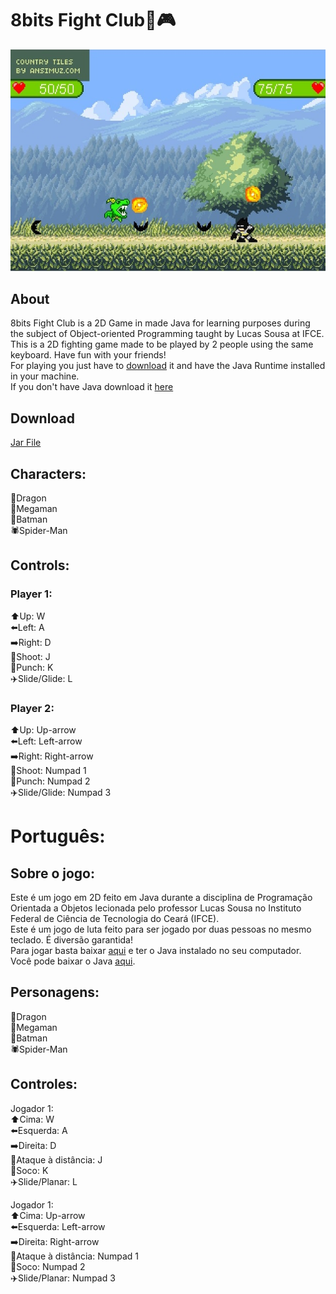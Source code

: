 # 8bits Fight Club:boxing_glove::video_game:


![Screenshot of the game](/src/resources/screenshot.jpg?raw=true "Screenshot")

## About
8bits Fight Club is a 2D Game in made Java for learning purposes during the subject of Object-oriented Programming taught by Lucas Sousa at IFCE.<br>
This is a 2D fighting game made to be played by 2 people using the same keyboard. Have fun with your friends! <br>
For playing you just have to [download](https://github.com/Hilbertmf/8bitsFightClub/raw/master/8BitsFightClub.jar) it and have the Java Runtime installed in your machine.<br>
If you don't have Java download it [here](https://www.java.com/en/download/manual.jsp)

## Download
[Jar File](https://github.com/Hilbertmf/8bitsFightClub/raw/master/8BitsFightClub.jar)
## Characters: <br>
:dragon:Dragon <br>
:robot:Megaman <br>
:bat:Batman <br>
:spider:Spider-Man <br>

## Controls:
### Player 1: <br>
:arrow_up:Up: W <br>
:arrow_left:Left: A <br>
:arrow_right:Right: D <br>
:bow_and_arrow:Shoot: J <br>
:boxing_glove:Punch: K <br>
:airplane:Slide/Glide: L <br>

### Player 2: <br>
:arrow_up:Up: Up-arrow <br>
:arrow_left:Left: Left-arrow <br>
:arrow_right:Right: Right-arrow <br>
:bow_and_arrow:Shoot: Numpad 1 <br>
:boxing_glove:Punch: Numpad 2 <br>
:airplane:Slide/Glide: Numpad 3 <br>

# Português:
## Sobre o jogo:
Este é um jogo em 2D feito em Java durante a disciplina de Programação Orientada a Objetos lecionada pelo professor Lucas Sousa no Instituto Federal de Ciência de Tecnologia do Ceará (IFCE).<br>
Este é um jogo de luta feito para ser jogado por duas pessoas no mesmo teclado. É diversão garantida!<br>
Para jogar basta baixar [aqui](https://github.com/Hilbertmf/8bitsFightClub/raw/master/8BitsFightClub.jar) e ter o Java instalado no seu computador.<br>
Você pode baixar o Java [aqui](https://www.java.com/en/download/manual.jsp).

## Personagens:
:dragon:Dragon <br>
:robot:Megaman <br>
:bat:Batman <br>
:spider:Spider-Man <br>

## Controles:
Jogador 1: <br>
:arrow_up:Cima: W <br>
:arrow_left:Esquerda: A <br>
:arrow_right:Direita: D <br>
:bow_and_arrow:Ataque à distância: J <br>
:boxing_glove:Soco: K <br>
:airplane:Slide/Planar: L <br>

Jogador 1: <br>
:arrow_up:Cima: Up-arrow <br>
:arrow_left:Esquerda: Left-arrow <br>
:arrow_right:Direita: Right-arrow <br>
:bow_and_arrow:Ataque à distância: Numpad 1 <br>
:boxing_glove:Soco: Numpad 2 <br>
:airplane:Slide/Planar: Numpad 3 <br>
